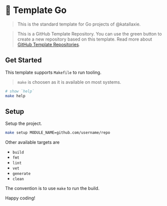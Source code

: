 # :partying_face: Template Go

> This is the standard template for Go projects of @katallaxie.

> This is a GitHub Template Repository. You can use the green button to create a new repository based on this template. Read more about [GitHub Template Repositories](https://help.github.com/en/github/creating-cloning-and-archiving-repositories/creating-a-repository-from-a-template).

## Get Started

This template supports `Makefile` to run tooling.

> `make` is choosen as it is available on most systems.

```bash
# show `help`
make help
```

## Setup

Setup the project.

```bash
make setup MODULE_NAME=github.com/username/repo
```

Other available targets are

* `build`
* `fmt`
* `lint`
* `vet`
* `generate`
* `clean`

The convention is to use `make` to run the build.

Happy coding!
